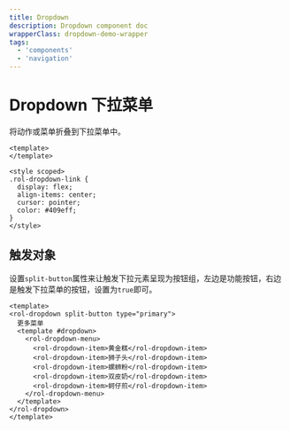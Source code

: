 ```yaml
---
title: Dropdown
description: Dropdown component doc
wrapperClass: dropdown-demo-wrapper
tags:
  - 'components'
  - 'navigation'
---
```


# Dropdown 下拉菜单

将动作或菜单折叠到下拉菜单中。

```vue demo
<template>
</template>

<style scoped>
.rol-dropdown-link {
  display: flex;
  align-items: center;
  cursor: pointer;
  color: #409eff;
}
</style>
```

## 触发对象

设置`split-button`属性来让触发下拉元素呈现为按钮组，左边是功能按钮，右边是触发下拉菜单的按钮，设置为`true`即可。

```vue demo
<template>
<rol-dropdown split-button type="primary">
  更多菜单
  <template #dropdown>
    <rol-dropdown-menu>
      <rol-dropdown-item>黄金糕</rol-dropdown-item>
      <rol-dropdown-item>狮子头</rol-dropdown-item>
      <rol-dropdown-item>螺蛳粉</rol-dropdown-item>
      <rol-dropdown-item>双皮奶</rol-dropdown-item>
      <rol-dropdown-item>蚵仔煎</rol-dropdown-item>
    </rol-dropdown-menu>
  </template>
</rol-dropdown>
</template>
```
